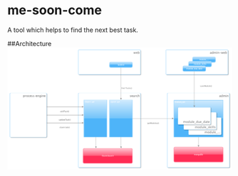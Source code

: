 # me-soon-come
A tool which helps to find the next best task.

##Architecture
![architecture](doc/me-soon-come.png)
